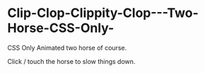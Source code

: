 # Clip-Clop-Clippity-Clop---Two-Horse-CSS-Only-


CSS Only Animated two horse of course.

Click / touch the horse to slow things down.
